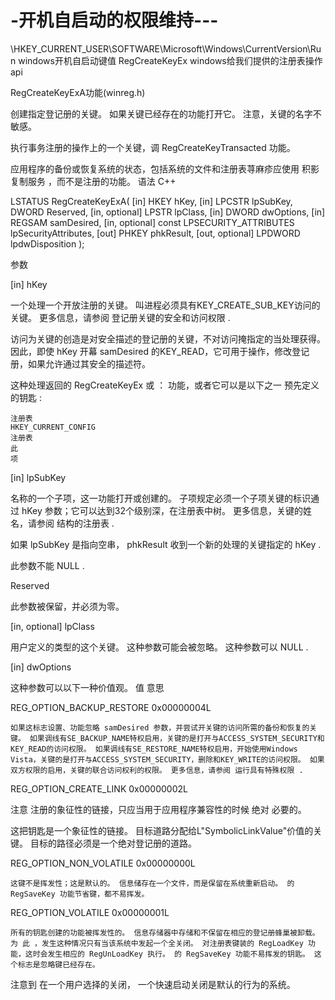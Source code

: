 # -开机自启动的权限维持---
\HKEY_CURRENT_USER\SOFTWARE\Microsoft\Windows\CurrentVersion\Run  windows开机自启动键值
RegCreateKeyEx windows给我们提供的注册表操作api


RegCreateKeyExA功能(winreg.h)


创建指定登记册的关键。 如果关键已经存在的功能打开它。 注意，关键的名字不敏感。

执行事务注册的操作上的一个关键，调 RegCreateKeyTransacted 功能。

应用程序的备份或恢复系统的状态，包括系统的文件和注册表荨麻疹应使用 积影复制服务 ，而不是注册的功能。
语法
C++

LSTATUS RegCreateKeyExA(
  [in]            HKEY                        hKey,
  [in]            LPCSTR                      lpSubKey,
                  DWORD                       Reserved,
  [in, optional]  LPSTR                       lpClass,
  [in]            DWORD                       dwOptions,
  [in]            REGSAM                      samDesired,
  [in, optional]  const LPSECURITY_ATTRIBUTES lpSecurityAttributes,
  [out]           PHKEY                       phkResult,
  [out, optional] LPDWORD                     lpdwDisposition
);

参数

[in] hKey

一个处理一个开放注册的关键。 叫进程必须具有KEY_CREATE_SUB_KEY访问的关键。 更多信息，请参阅 登记册关键的安全和访问权限 .

访问为关键的创造是对安全描述的登记册的关键，不对访问掩指定的当处理获得。 因此，即使 hKey 开幕 samDesired 的KEY_READ，它可用于操作，修改登记册，如果允许通过其安全的描述符。

这种处理返回的 RegCreateKeyEx 或 ： 功能，或者它可以是以下之一 预先定义的钥匙 :

    注册表 
    HKEY_CURRENT_CONFIG 
    注册表 
    此 
    项 

[in] lpSubKey

名称的一个子项，这一功能打开或创建的。 子项规定必须一个子项关键的标识通过 hKey 参数；它可以达到32个级别深，在注册表中树。 更多信息，关键的姓名，请参阅 结构的注册表 .

如果 lpSubKey 是指向空串， phkResult 收到一个新的处理的关键指定的 hKey .

此参数不能 NULL .

Reserved

此参数被保留，并必须为零。

[in, optional] lpClass

用户定义的类型的这个关键。 这种参数可能会被忽略。 这种参数可以 NULL .

[in] dwOptions

这种参数可以以下一种价值观。
值 	意思

REG_OPTION_BACKUP_RESTORE
0x00000004L

	如果这标志设置、功能忽略 samDesired 参数，并尝试开关键的访问所需的备份和恢复的关键。 如果调线有SE_BACKUP_NAME特权启用，关键的是打开与ACCESS_SYSTEM_SECURITY和KEY_READ的访问权限。 如果调线有SE_RESTORE_NAME特权启用，开始使用Windows Vista，关键的是打开与ACCESS_SYSTEM_SECURITY，删除和KEY_WRITE的访问权限。 如果双方权限的启用，关键的联合访问权利的权限。 更多信息，请参阅 运行具有特殊权限 .

REG_OPTION_CREATE_LINK
0x00000002L

	
注意 注册的象征性的链接，只应当用于应用程序兼容性的时候 绝对 必要的。
 
这把钥匙是一个象征性的链接。 目标道路分配给L"SymbolicLinkValue"价值的关键。 目标的路径必须是一个绝对登记册的道路。

REG_OPTION_NON_VOLATILE
0x00000000L

	这键不是挥发性；这是默认的。 信息储存在一个文件，而是保留在系统重新启动。 的 RegSaveKey 功能节省键，都不易挥发。

REG_OPTION_VOLATILE
0x00000001L

	所有的钥匙创建的功能被挥发性的。 信息存储器中存储和不保留在相应的登记册蜂巢被卸载。 为 此 ，发生这种情况只有当该系统中发起一个全关闭。 对注册表键装的 RegLoadKey 功能，这时会发生相应的 RegUnLoadKey 执行。 的 RegSaveKey 功能不易挥发的钥匙。 这个标志是忽略键已经存在。
注意到 在一个用户选择的关闭， 一个快速启动关闭是默认的行为的系统。 
